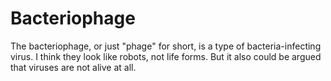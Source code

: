 # Bacteriophage

The bacteriophage, or just "phage" for short, is a type of bacteria-infecting
virus. I think they look like robots, not life forms. But it also could be
argued that viruses are not alive at all.
